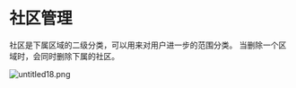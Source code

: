 # 社区管理

社区是下属区域的二级分类，可以用来对用户进一步的范围分类。
当删除一个区域时，会同时删除下属的社区。

![untitled18.png](http://qnstatic.toughcloud.net/FtSM9OTREDmh_DHo_LkAnFOs8bKt)